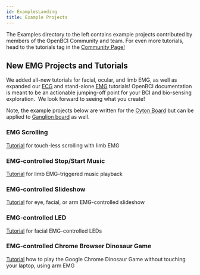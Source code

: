 ```yaml
---
id: ExamplesLanding
title: Example Projects
---
```

The Examples directory to the left contains example projects contributed by members of the OpenBCI Community and team. For even more tutorials, head to the tutorials tag in the [Community Page!](https://openbci.com/community)

## New EMG Projects and Tutorials

We added all-new tutorials for facial, ocular, and limb EMG, as well as expanded our [ECG](https://docs.openbci.com/docs/GettingStarted/Biosensing-Setups/ECGSetup) and stand-alone [EMG](https://docs.openbci.com/docs/GettingStarted/Biosensing-Setups/EMGSetup) tutorials! OpenBCI documentation is meant to be an actionable jumping-off point for your BCI and bio-sensing exploration.  We look forward to seeing what you create!

Note, the example projects below are written for the [Cyton Board](https://shop.openbci.com/collections/frontpage/products/cyton-biosensing-board-8-channel) but can be applied to [Ganglion board](https://shop.openbci.com/collections/frontpage/products/ganglion-board) as well.

### EMG Scrolling

[Tutorial](https://docs.openbci.com/docs/Examples/EMGProjects/EMGscrolling) for touch-less scrolling with limb EMG

### EMG-controlled Stop/Start Music

[Tutorial](https://docs.openbci.com/docs/Examples/EMGProjects/EMGmusic) for limb EMG-triggered music playback

### EMG-controlled Slideshow

[Tutorial](https://docs.openbci.com/docs/Examples/EMGProjects/EMGslideshow) for eye, facial, or arm EMG-controlled slideshow

### EMG-controlled LED

[Tutorial](https://docs.openbci.com/docs/Examples/EMGProjects/EMG_LED) for facial EMG-controlled LEDs

### EMG-controlled Chrome Browser Dinosaur Game

[Tutorial](https://docs.openbci.com/docs/Examples/EMGProjects/EMG_Chrome_Dino_Game) how to play the Google Chrome Dinosaur Game without touching your laptop, using arm EMG
